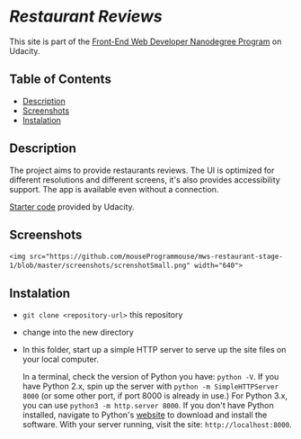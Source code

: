 # _Restaurant Reviews_

This site is part of the [Front-End Web Developer Nanodegree Program](https://eu.udacity.com/course/front-end-web-developer-nanodegree--nd001) on Udacity.

## Table of Contents

* [Description](#description)
* [Screenshots](#screenshots)
* [Instalation](#rules-of-the-game)

## Description
  The project aims to provide restaurants reviews. The UI is optimized for different resolutions and different screens, it's also provides accessibility support. The app is available even without a connection.

  [Starter code](https://github.com/udacity/mws-restaurant-stage-1) provided by Udacity.

## Screenshots
    <img src="https://github.com/mouseProgrammouse/mws-restaurant-stage-1/blob/master/screenshots/screnshotSmall.png" width="640">

## Instalation

* `git clone <repository-url>` this repository
* change into the new directory
* In this folder, start up a simple HTTP server to serve up the site files on your local computer.

  In a terminal, check the version of Python you have: `python -V`. If you have Python 2.x, spin up the server with `python -m SimpleHTTPServer 8000` (or some other port, if port 8000 is already in use.) For Python 3.x, you can use `python3 -m http.server 8000`. If you don't have Python installed, navigate to Python's [website](https://www.python.org/) to download and install the software. With your server running, visit the site: `http://localhost:8000`.
